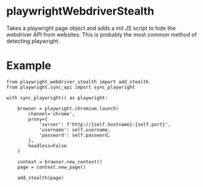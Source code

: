 # playwrightWebdriverStealth
Takes a playwright page object and adds a init JS script to hide the webdriver API from websites. This is probably the most common method of detecting playwright.

# Example

    from playwright_webdriver_stealth import add_stealth
    from playwright.sync_api import sync_playwright

    with sync_playwright() as playwright:

        browser = playwright.chromium.launch(
            channel='chrome',
            proxy={
                'server': f'http://{self.hostname}:{self.port}',
                'username': self.username,
                'password': self.password,
            },
            headless=False
        )

        context = browser.new_context()
        page = context.new_page()

        add_stealth(page)